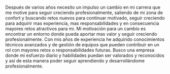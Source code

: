 Después de varios años necesito un impulso un cambio en mi carrera
que me motive para seguir creciendo profesionalmente, saliendo de mi zona de confort y buscando retos nuevos
para continuar motivado, seguir creciendo para adquirir mas experiencia, mas responsabilidades y en consecuencia mayores
retos atractivos para mi.
Mi motivación para un cambio es encontrar un entorno donde pueda aportar mas valor
y seguir creciendo profesionalmente. Con mis años de experiencia he adquirido conocimientos
técnicos avanzados y de gestión de equipos que pueden contribuir en un rol con mayores retos o responsabilidades futuras.
Busco una empresa donde mi esfuerzo diario y habilidades puedan ser valorados y reconocidos y así de esta manera poder seguir
aprendiendo y desarrollándome profesionalmente.
